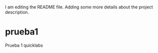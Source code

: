 

I am editing the README file. Adding some more details about the project description.

# prueba1
Prueba 1 quicklabs
